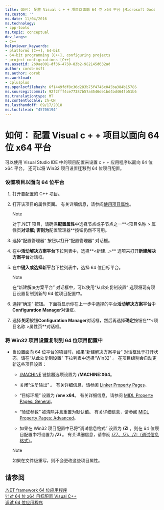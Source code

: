 ```yaml
---
title: 如何： 配置 Visual c + + 项目以面向 64 位 x64 平台 |Microsoft Docs
ms.custom: ''
ms.date: 11/04/2016
ms.technology:
- cpp-tools
ms.topic: conceptual
dev_langs:
- C++
helpviewer_keywords:
- platforms [C++], 64-bit
- 64-bit programming [C++], configuring projects
- project configurations [C++]
ms.assetid: 2b9ae001-df36-4750-83b2-982145d632ad
author: corob-msft
ms.author: corob
ms.workload:
- cplusplus
ms.openlocfilehash: 6f1449fdf8c36d283b75f4746c045ba384b15786
ms.sourcegitcommit: 92f2fff4ce77387b57a4546de1bd4bd464fb51b6
ms.translationtype: MT
ms.contentlocale: zh-CN
ms.lasthandoff: 09/17/2018
ms.locfileid: "45706194"
---
```

# <a name="how-to-configure-visual-c-projects-to-target-64-bit-x64-platforms"></a>如何： 配置 Visual c + + 项目以面向 64 位 x64 平台

可以使用 Visual Studio IDE 中的项目配置来设置 c + + 应用程序以面向 64 位 x64 平台。 还可以将 Win32 项目设置迁移到 64 位项目配置。

### <a name="to-set-up-c-applications-to-target-64-bit-platforms"></a>设置项目以面向 64 位平台

1. 打开要配置的 C++ 项目。

1. 打开该项目的属性页面。 有关详细信息，请参阅[使用项目属性](../ide/working-with-project-properties.md)。

   > [!NOTE]
   > 对于.NET 项目，请确保**配置属性**中选择节点或子节点之一**\<项目名称 > 属性页**对话框; 否则为**配置管理器**按钮仍然不可用。

1. 选择“配置管理器”  按钮以打开“配置管理器”  对话框。

1. 在中**活动解决方案平台**下拉列表中，选择**\<新建...>** 选项来打开**新建解决方案平台**对话框。

1. 在中**键入或选择新平台**下拉列表中，选择 64 位目标平台。

   > [!NOTE]
   > 在“新建解决方案平台”  对话框中，可以使用“从此处复制设置”  选项将现有项目设置复制到新的 64 位项目配置中。

1. 选择“确定”  按钮。 下面将显示你在上一步中选择的平台**活动解决方案平台**中**Configuration Manager**对话框。

1. 选择**关闭**按钮**Configuration Manager**对话框，然后再选择**确定**按钮在**\<项目名称 >属性页**对话框。

### <a name="to-copy-win32-project-settings-into-a-64-bit-project-configuration"></a>将 Win32 项目设置复制到 64 位项目配置中

- 当设置面向 64 位平台的项目时，如果“新建解决方案平台”  对话框处于打开状态，请在“从此处复制设置”  下拉列表中选择“Win32” 。 在项目级别会自动更新这些项目设置：

   - [/MACHINE](../build/reference/machine-specify-target-platform.md) 链接器选项设置为 **/MACHINE:X64**。

   - 关闭“注册输出” 。 有关详细信息，请参阅 [Linker Property Pages](../ide/linker-property-pages.md)。

   - “目标环境” 设置为 **/env x64**。 有关详细信息，请参阅 [MIDL Property Pages: General](../ide/midl-property-pages-general.md)。

   - “验证参数” 被清除并且重置为默认值。 有关详细信息，请参阅 [MIDL Property Pages: Advanced](../ide/midl-property-pages-advanced.md)。

   - 如果在 Win32 项目配置中已将“调试信息格式”  设置为 **/ZI** ，则在 64 位项目配置中将设置为 **/Zi** 。 有关详细信息，请参阅 [/Z7、/Zi、/ZI（调试信息格式）](../build/reference/z7-zi-zi-debug-information-format.md)。

   > [!NOTE]
   > 如果在文件级重写，则不会更改这些项目属性。

## <a name="see-also"></a>请参阅

[.NET framework 64 位应用程序](/dotnet/framework/64-bit-apps)<br/>
[针对 64 位 x64 目标配置 Visual C++](../build/configuring-programs-for-64-bit-visual-cpp.md)<br/>
[调试 64 位应用程序](/visualstudio/debugger/debug-64-bit-applications)